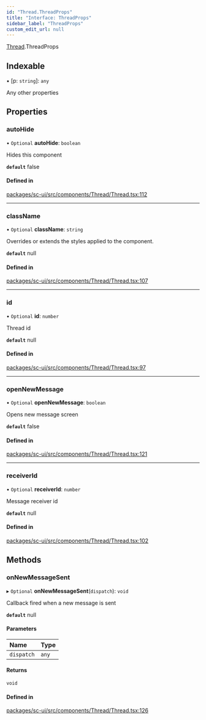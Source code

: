 ```yaml
---
id: "Thread.ThreadProps"
title: "Interface: ThreadProps"
sidebar_label: "ThreadProps"
custom_edit_url: null
---
```


[Thread](../modules/Thread.md).ThreadProps

## Indexable

▪ [p: `string`]: `any`

Any other properties

## Properties

### autoHide

• `Optional` **autoHide**: `boolean`

Hides this component

**`default`** false

#### Defined in

[packages/sc-ui/src/components/Thread/Thread.tsx:112](https://github.com/selfcommunity/community-ui/blob/1eb776a/packages/sc-ui/src/components/Thread/Thread.tsx#L112)

___

### className

• `Optional` **className**: `string`

Overrides or extends the styles applied to the component.

**`default`** null

#### Defined in

[packages/sc-ui/src/components/Thread/Thread.tsx:107](https://github.com/selfcommunity/community-ui/blob/1eb776a/packages/sc-ui/src/components/Thread/Thread.tsx#L107)

___

### id

• `Optional` **id**: `number`

Thread id

**`default`** null

#### Defined in

[packages/sc-ui/src/components/Thread/Thread.tsx:97](https://github.com/selfcommunity/community-ui/blob/1eb776a/packages/sc-ui/src/components/Thread/Thread.tsx#L97)

___

### openNewMessage

• `Optional` **openNewMessage**: `boolean`

Opens new message screen

**`default`** false

#### Defined in

[packages/sc-ui/src/components/Thread/Thread.tsx:121](https://github.com/selfcommunity/community-ui/blob/1eb776a/packages/sc-ui/src/components/Thread/Thread.tsx#L121)

___

### receiverId

• `Optional` **receiverId**: `number`

Message receiver id

**`default`** null

#### Defined in

[packages/sc-ui/src/components/Thread/Thread.tsx:102](https://github.com/selfcommunity/community-ui/blob/1eb776a/packages/sc-ui/src/components/Thread/Thread.tsx#L102)

## Methods

### onNewMessageSent

▸ `Optional` **onNewMessageSent**(`dispatch`): `void`

Callback fired when a new message is sent

**`default`** null

#### Parameters

| Name | Type |
| :------ | :------ |
| `dispatch` | `any` |

#### Returns

`void`

#### Defined in

[packages/sc-ui/src/components/Thread/Thread.tsx:126](https://github.com/selfcommunity/community-ui/blob/1eb776a/packages/sc-ui/src/components/Thread/Thread.tsx#L126)
